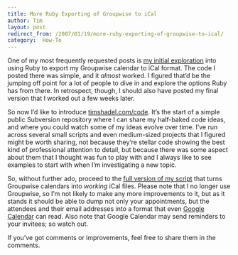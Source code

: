 ```yaml
---
title: More Ruby Exporting of Groupwise to iCal
author: Tim
layout: post
redirect_from: /2007/01/19/more-ruby-exporting-of-groupwise-to-ical/
category:  How-To
---
```

One of my most frequently requested posts is [my initial exploration][1] into using Ruby to export my Groupwise calendar to iCal format. The code I posted there was simple, and it *almost* worked. I figured that&#8217;d be the jumping off point for a lot of people to dive in and explore the options Ruby has from there. In retrospect, though, I should also have posted my final version that I worked out a few weeks later.

So now I&#8217;d like to introduce [timshadel.com/code][2]. It&#8217;s the start of a simple public Subversion repository where I can share my half-baked code ideas, and where you could watch some of my ideas evolve over time. I&#8217;ve run across several small scripts and even medium-sized projects that I figured might be worth sharing, not because they&#8217;re stellar code showing the best kind of professional attention to detail, but because there was some aspect about them that I thought was fun to play with and I always like to see examples to start with when I&#8217;m investigating a new topic.

So, without further ado, proceed to the [full version of my script][3] that turns Groupwise calendars into *working* iCal files. Please note that I no longer use Groupwise, so I&#8217;m not likely to make any more improvements to it, but as it stands it should be able to dump not only your appointments, but the attendees and their email addresses into a format that even [Google Calendar][4] can read. Also note that Google Calendar may send reminders to your invitees; so watch out.

If you&#8217;ve got comments or improvements, feel free to share them in the comments.

 [1]: http://timshadel.com/2005/12/14/ruby-groupwise-export-to-ical/
 [2]: http://timshadel.com/code "Tim Shadel's Public Code Repository"
 [3]: http://timshadel.com/code/tidbits/gw2ical.rb
 [4]: http://google.com/calendar
